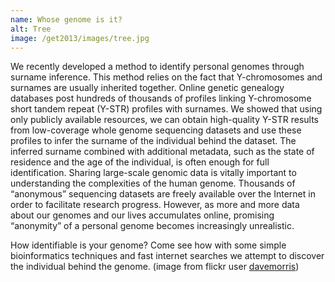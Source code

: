 ```yaml
---
name: Whose genome is it?
alt: Tree
image: /get2013/images/tree.jpg
---
```

We recently developed a method to identify personal genomes through surname inference. This method relies on the fact that Y-chromosomes and surnames are usually inherited together. Online genetic genealogy databases post hundreds of thousands of profiles linking Y-chromosome short tandem repeat (Y-STR) profiles with surnames. We showed that using only publicly available resources, we can obtain high-quality Y-STR results from low-coverage whole genome sequencing datasets and use these profiles to infer the surname of the individual behind the dataset. The inferred surname combined with additional metadata, such as the state of residence and the age of the individual, is often enough for full identification.
Sharing large-scale genomic data is vitally important to understanding the complexities of the human genome. Thousands of “anonymous” sequencing datasets are freely available over the Internet in order to facilitate research progress. However, as more and more data about our genomes and our lives accumulates online, promising “anonymity” of a personal genome becomes increasingly unrealistic.

How identifiable is your genome? Come see how with some simple bioinformatics techniques and fast internet searches we attempt to discover the individual behind the genome. (image from flickr user [davemorris](http://www.flickr.com/photos/davemorris/96441904/sizes/l/in/photostream/))
